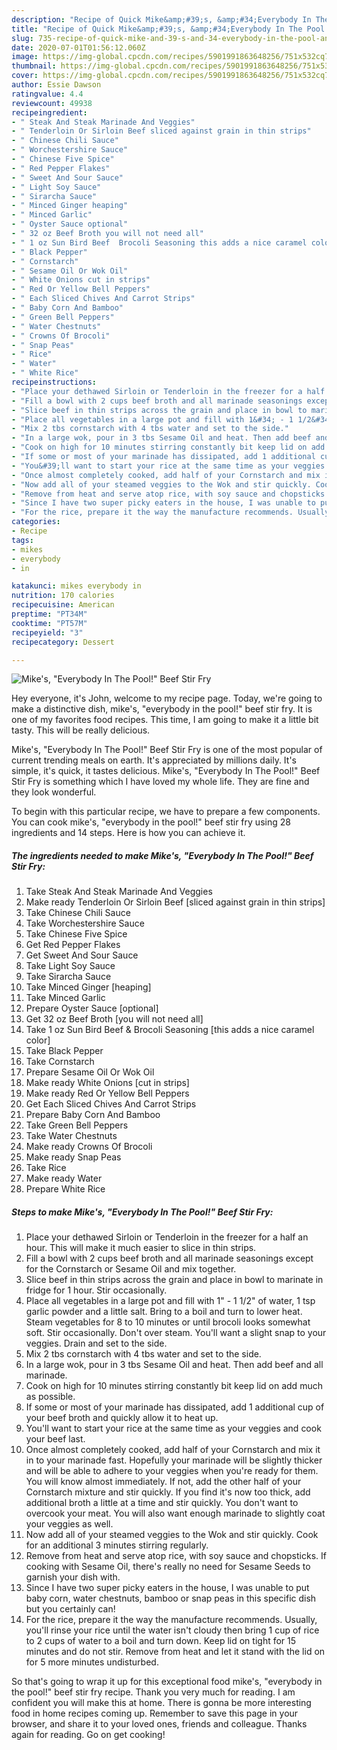 ```yaml
---
description: "Recipe of Quick Mike&amp;#39;s, &amp;#34;Everybody In The Pool!&amp;#34; Beef Stir Fry"
title: "Recipe of Quick Mike&amp;#39;s, &amp;#34;Everybody In The Pool!&amp;#34; Beef Stir Fry"
slug: 735-recipe-of-quick-mike-and-39-s-and-34-everybody-in-the-pool-and-34-beef-stir-fry
date: 2020-07-01T01:56:12.060Z
image: https://img-global.cpcdn.com/recipes/5901991863648256/751x532cq70/mikes-everybody-in-the-pool-beef-stir-fry-recipe-main-photo.jpg
thumbnail: https://img-global.cpcdn.com/recipes/5901991863648256/751x532cq70/mikes-everybody-in-the-pool-beef-stir-fry-recipe-main-photo.jpg
cover: https://img-global.cpcdn.com/recipes/5901991863648256/751x532cq70/mikes-everybody-in-the-pool-beef-stir-fry-recipe-main-photo.jpg
author: Essie Dawson
ratingvalue: 4.4
reviewcount: 49938
recipeingredient:
- " Steak And Steak Marinade And Veggies"
- " Tenderloin Or Sirloin Beef sliced against grain in thin strips"
- " Chinese Chili Sauce"
- " Worchestershire Sauce"
- " Chinese Five Spice"
- " Red Pepper Flakes"
- " Sweet And Sour Sauce"
- " Light Soy Sauce"
- " Sirarcha Sauce"
- " Minced Ginger heaping"
- " Minced Garlic"
- " Oyster Sauce optional"
- " 32 oz Beef Broth you will not need all"
- " 1 oz Sun Bird Beef  Brocoli Seasoning this adds a nice caramel color"
- " Black Pepper"
- " Cornstarch"
- " Sesame Oil Or Wok Oil"
- " White Onions cut in strips"
- " Red Or Yellow Bell Peppers"
- " Each Sliced Chives And Carrot Strips"
- " Baby Corn And Bamboo"
- " Green Bell Peppers"
- " Water Chestnuts"
- " Crowns Of Brocoli"
- " Snap Peas"
- " Rice"
- " Water"
- " White Rice"
recipeinstructions:
- "Place your dethawed Sirloin or Tenderloin in the freezer for a half an hour. This will make it much easier to slice in thin strips."
- "Fill a bowl with 2 cups beef broth and all marinade seasonings except for the Cornstarch or Sesame Oil and mix together."
- "Slice beef in thin strips across the grain and place in bowl to marinate in fridge for 1 hour. Stir occasionally."
- "Place all vegetables in a large pot and fill with 1&#34; - 1 1/2&#34; of water, 1 tsp garlic powder and a little salt. Bring to a boil and turn to lower heat. Steam vegetables for 8 to 10 minutes or until brocoli looks somewhat soft. Stir occasionally. Don&#39;t over steam. You&#39;ll want a slight snap to your veggies. Drain and set to the side."
- "Mix 2 tbs cornstarch with 4 tbs water and set to the side."
- "In a large wok, pour in 3 tbs Sesame Oil and heat. Then add beef and all marinade."
- "Cook on high for 10 minutes stirring constantly bit keep lid on add much as possible."
- "If some or most of your marinade has dissipated, add 1 additional cup of your beef broth and quickly allow it to heat up."
- "You&#39;ll want to start your rice at the same time as your veggies and cook your beef last."
- "Once almost completely cooked, add half of your Cornstarch and mix it in to your marinade fast. Hopefully your marinade will be slightly thicker and will be able to adhere to your veggies when you&#39;re ready for them. You will know almost immediately. If not, add the other half of your Cornstarch mixture and stir quickly. If you find it&#39;s now too thick, add additional broth a little at a time and stir quickly. You don&#39;t want to overcook your meat. You will also want enough marinade to slightly coat your veggies as well."
- "Now add all of your steamed veggies to the Wok and stir quickly. Cook for an additional 3 minutes stirring regularly."
- "Remove from heat and serve atop rice, with soy sauce and chopsticks. If cooking with Sesame Oil, there&#39;s really no need for Sesame Seeds to garnish your dish with."
- "Since I have two super picky eaters in the house, I was unable to put baby corn, water chestnuts, bamboo or snap peas in this specific dish but you certainly can!"
- "For the rice, prepare it the way the manufacture recommends. Usually, you&#39;ll rinse your rice until the water isn&#39;t cloudy then bring 1 cup of rice to 2 cups of water to a boil and turn down. Keep lid on tight for 15 minutes and do not stir. Remove from heat and let it stand with the lid on for 5 more minutes undisturbed."
categories:
- Recipe
tags:
- mikes
- everybody
- in

katakunci: mikes everybody in 
nutrition: 170 calories
recipecuisine: American
preptime: "PT34M"
cooktime: "PT57M"
recipeyield: "3"
recipecategory: Dessert

---
```



![Mike&#39;s, &#34;Everybody In The Pool!&#34; Beef Stir Fry](https://img-global.cpcdn.com/recipes/5901991863648256/751x532cq70/mikes-everybody-in-the-pool-beef-stir-fry-recipe-main-photo.jpg)

Hey everyone, it's John, welcome to my recipe page. Today, we're going to make a distinctive dish, mike&#39;s, &#34;everybody in the pool!&#34; beef stir fry. It is one of my favorites food recipes. This time, I am going to make it a little bit tasty. This will be really delicious.

Mike&#39;s, &#34;Everybody In The Pool!&#34; Beef Stir Fry is one of the most popular of current trending meals on earth. It's appreciated by millions daily. It's simple, it's quick, it tastes delicious. Mike&#39;s, &#34;Everybody In The Pool!&#34; Beef Stir Fry is something which I have loved my whole life. They are fine and they look wonderful.




To begin with this particular recipe, we have to prepare a few components. You can cook mike&#39;s, &#34;everybody in the pool!&#34; beef stir fry using 28 ingredients and 14 steps. Here is how you can achieve it.

<!--inarticleads1-->

##### The ingredients needed to make Mike&#39;s, &#34;Everybody In The Pool!&#34; Beef Stir Fry:

1. Take  Steak And Steak Marinade And Veggies
1. Make ready  Tenderloin Or Sirloin Beef [sliced against grain in thin strips]
1. Take  Chinese Chili Sauce
1. Take  Worchestershire Sauce
1. Take  Chinese Five Spice
1. Get  Red Pepper Flakes
1. Get  Sweet And Sour Sauce
1. Take  Light Soy Sauce
1. Take  Sirarcha Sauce
1. Take  Minced Ginger [heaping]
1. Take  Minced Garlic
1. Prepare  Oyster Sauce [optional]
1. Get  32 oz Beef Broth [you will not need all]
1. Take  1 oz Sun Bird Beef &amp; Brocoli Seasoning [this adds a nice caramel color]
1. Take  Black Pepper
1. Take  Cornstarch
1. Prepare  Sesame Oil Or Wok Oil
1. Make ready  White Onions [cut in strips]
1. Make ready  Red Or Yellow Bell Peppers
1. Get  Each Sliced Chives And Carrot Strips
1. Prepare  Baby Corn And Bamboo
1. Take  Green Bell Peppers
1. Take  Water Chestnuts
1. Make ready  Crowns Of Brocoli
1. Make ready  Snap Peas
1. Take  Rice
1. Make ready  Water
1. Prepare  White Rice




<!--inarticleads2-->

##### Steps to make Mike&#39;s, &#34;Everybody In The Pool!&#34; Beef Stir Fry:

1. Place your dethawed Sirloin or Tenderloin in the freezer for a half an hour. This will make it much easier to slice in thin strips.
1. Fill a bowl with 2 cups beef broth and all marinade seasonings except for the Cornstarch or Sesame Oil and mix together.
1. Slice beef in thin strips across the grain and place in bowl to marinate in fridge for 1 hour. Stir occasionally.
1. Place all vegetables in a large pot and fill with 1&#34; - 1 1/2&#34; of water, 1 tsp garlic powder and a little salt. Bring to a boil and turn to lower heat. Steam vegetables for 8 to 10 minutes or until brocoli looks somewhat soft. Stir occasionally. Don&#39;t over steam. You&#39;ll want a slight snap to your veggies. Drain and set to the side.
1. Mix 2 tbs cornstarch with 4 tbs water and set to the side.
1. In a large wok, pour in 3 tbs Sesame Oil and heat. Then add beef and all marinade.
1. Cook on high for 10 minutes stirring constantly bit keep lid on add much as possible.
1. If some or most of your marinade has dissipated, add 1 additional cup of your beef broth and quickly allow it to heat up.
1. You&#39;ll want to start your rice at the same time as your veggies and cook your beef last.
1. Once almost completely cooked, add half of your Cornstarch and mix it in to your marinade fast. Hopefully your marinade will be slightly thicker and will be able to adhere to your veggies when you&#39;re ready for them. You will know almost immediately. If not, add the other half of your Cornstarch mixture and stir quickly. If you find it&#39;s now too thick, add additional broth a little at a time and stir quickly. You don&#39;t want to overcook your meat. You will also want enough marinade to slightly coat your veggies as well.
1. Now add all of your steamed veggies to the Wok and stir quickly. Cook for an additional 3 minutes stirring regularly.
1. Remove from heat and serve atop rice, with soy sauce and chopsticks. If cooking with Sesame Oil, there&#39;s really no need for Sesame Seeds to garnish your dish with.
1. Since I have two super picky eaters in the house, I was unable to put baby corn, water chestnuts, bamboo or snap peas in this specific dish but you certainly can!
1. For the rice, prepare it the way the manufacture recommends. Usually, you&#39;ll rinse your rice until the water isn&#39;t cloudy then bring 1 cup of rice to 2 cups of water to a boil and turn down. Keep lid on tight for 15 minutes and do not stir. Remove from heat and let it stand with the lid on for 5 more minutes undisturbed.




So that's going to wrap it up for this exceptional food mike&#39;s, &#34;everybody in the pool!&#34; beef stir fry recipe. Thank you very much for reading. I am confident you will make this at home. There is gonna be more interesting food in home recipes coming up. Remember to save this page in your browser, and share it to your loved ones, friends and colleague. Thanks again for reading. Go on get cooking!
